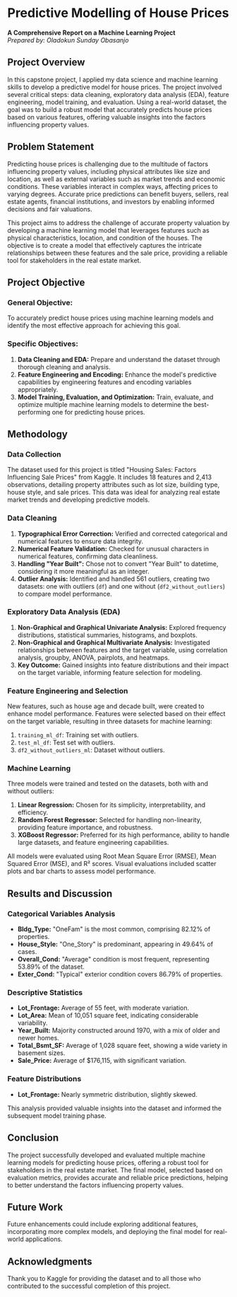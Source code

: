 # Predictive Modelling of House Prices

**A Comprehensive Report on a Machine Learning Project**  
*Prepared by: Oladokun Sunday Obasanjo*

## Project Overview

In this capstone project, I applied my data science and machine learning skills to develop a predictive model for house prices. The project involved several critical steps: data cleaning, exploratory data analysis (EDA), feature engineering, model training, and evaluation. Using a real-world dataset, the goal was to build a robust model that accurately predicts house prices based on various features, offering valuable insights into the factors influencing property values.

## Problem Statement

Predicting house prices is challenging due to the multitude of factors influencing property values, including physical attributes like size and location, as well as external variables such as market trends and economic conditions. These variables interact in complex ways, affecting prices to varying degrees. Accurate price predictions can benefit buyers, sellers, real estate agents, financial institutions, and investors by enabling informed decisions and fair valuations.

This project aims to address the challenge of accurate property valuation by developing a machine learning model that leverages features such as physical characteristics, location, and condition of the houses. The objective is to create a model that effectively captures the intricate relationships between these features and the sale price, providing a reliable tool for stakeholders in the real estate market.

## Project Objective

### General Objective:
To accurately predict house prices using machine learning models and identify the most effective approach for achieving this goal.

### Specific Objectives:
1. **Data Cleaning and EDA:** Prepare and understand the dataset through thorough cleaning and analysis.
2. **Feature Engineering and Encoding:** Enhance the model's predictive capabilities by engineering features and encoding variables appropriately.
3. **Model Training, Evaluation, and Optimization:** Train, evaluate, and optimize multiple machine learning models to determine the best-performing one for predicting house prices.

## Methodology

### Data Collection
The dataset used for this project is titled "Housing Sales: Factors Influencing Sale Prices" from Kaggle. It includes 18 features and 2,413 observations, detailing property attributes such as lot size, building type, house style, and sale prices. This data was ideal for analyzing real estate market trends and developing predictive models.

### Data Cleaning
1. **Typographical Error Correction:** Verified and corrected categorical and numerical features to ensure data integrity.
2. **Numerical Feature Validation:** Checked for unusual characters in numerical features, confirming data cleanliness.
3. **Handling "Year Built":** Chose not to convert "Year Built" to datetime, considering it more meaningful as an integer.
4. **Outlier Analysis:** Identified and handled 561 outliers, creating two datasets: one with outliers (`df`) and one without (`df2_without_outliers`) to compare model performance.

### Exploratory Data Analysis (EDA)
1. **Non-Graphical and Graphical Univariate Analysis:** Explored frequency distributions, statistical summaries, histograms, and boxplots.
2. **Non-Graphical and Graphical Multivariate Analysis:** Investigated relationships between features and the target variable, using correlation analysis, groupby, ANOVA, pairplots, and heatmaps.
3. **Key Outcome:** Gained insights into feature distributions and their impact on the target variable, informing feature selection for modeling.

### Feature Engineering and Selection
New features, such as house age and decade built, were created to enhance model performance. Features were selected based on their effect on the target variable, resulting in three datasets for machine learning:
1. `training_ml_df`: Training set with outliers.
2. `test_ml_df`: Test set with outliers.
3. `df2_without_outliers_ml`: Dataset without outliers.

### Machine Learning
Three models were trained and tested on the datasets, both with and without outliers:
1. **Linear Regression:** Chosen for its simplicity, interpretability, and efficiency.
2. **Random Forest Regressor:** Selected for handling non-linearity, providing feature importance, and robustness.
3. **XGBoost Regressor:** Preferred for its high performance, ability to handle large datasets, and feature engineering capabilities.

All models were evaluated using Root Mean Square Error (RMSE), Mean Squared Error (MSE), and R² scores. Visual evaluations included scatter plots and bar charts to assess model performance.

## Results and Discussion

### Categorical Variables Analysis
- **Bldg_Type:** "OneFam" is the most common, comprising 82.12% of properties.
- **House_Style:** "One_Story" is predominant, appearing in 49.64% of cases.
- **Overall_Cond:** "Average" condition is most frequent, representing 53.89% of the dataset.
- **Exter_Cond:** "Typical" exterior condition covers 86.79% of properties.

### Descriptive Statistics
- **Lot_Frontage:** Average of 55 feet, with moderate variation.
- **Lot_Area:** Mean of 10,051 square feet, indicating considerable variability.
- **Year_Built:** Majority constructed around 1970, with a mix of older and newer homes.
- **Total_Bsmt_SF:** Average of 1,028 square feet, showing a wide variety in basement sizes.
- **Sale_Price:** Average of $176,115, with significant variation.

### Feature Distributions
- **Lot_Frontage:** Nearly symmetric distribution, slightly skewed.

This analysis provided valuable insights into the dataset and informed the subsequent model training phase.

## Conclusion
The project successfully developed and evaluated multiple machine learning models for predicting house prices, offering a robust tool for stakeholders in the real estate market. The final model, selected based on evaluation metrics, provides accurate and reliable price predictions, helping to better understand the factors influencing property values.

## Future Work
Future enhancements could include exploring additional features, incorporating more complex models, and deploying the final model for real-world applications.

## Acknowledgments
Thank you to Kaggle for providing the dataset and to all those who contributed to the successful completion of this project.
 
